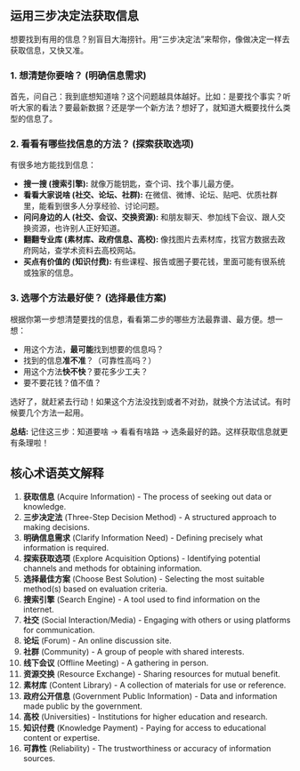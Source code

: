 ## 运用三步决定法获取信息

想要找到有用的信息？别盲目大海捞针。用“三步决定法”来帮你，像做决定一样去获取信息，又快又准。

### 1. 想清楚你要啥？ (明确信息需求)

首先，问自己：我到底想知道啥？这个问题越具体越好。比如：是要找个事实？听听大家的看法？要最新数据？还是学一个新方法？想好了，就知道大概要找什么类型的信息了。

### 2. 看看有哪些找信息的方法？ (探索获取选项)

有很多地方能找到信息：

*   **搜一搜 (搜索引擎):** 就像万能钥匙，查个词、找个事儿最方便。
*   **看看大家说啥 (社交、论坛、社群):** 在微信、微博、论坛、贴吧、优质社群里，能看到很多人分享经验、讨论问题。
*   **问问身边的人 (社交、会议、交换资源):** 和朋友聊天、参加线下会议、跟人交换资源，也许别人正好知道。
*   **翻翻专业库 (素材库、政府信息、高校):** 像找图片去素材库，找官方数据去政府网站，查学术资料去高校网站。
*   **买点有价值的 (知识付费):** 有些课程、报告或圈子要花钱，里面可能有很系统或独家的信息。

### 3. 选哪个方法最好使？ (选择最佳方案)

根据你第一步想清楚要找的信息，看看第二步的哪些方法最靠谱、最方便。想一想：

*   用这个方法，**最可能**找到想要的信息吗？
*   找到的信息**准不准**？（可靠性高吗？）
*   用这个方法**快不快**？要花多少工夫？
*   要不要花钱？值不值？

选好了，就赶紧去行动！如果这个方法没找到或者不对劲，就换个方法试试。有时候要几个方法一起用。

**总结:** 记住这三步：知道要啥 -> 看看有啥路 -> 选条最好的路。这样获取信息就更有条理啦！

## 核心术语英文解释

1.  **获取信息** (Acquire Information) - The process of seeking out data or knowledge.
2.  **三步决定法** (Three-Step Decision Method) - A structured approach to making decisions.
3.  **明确信息需求** (Clarify Information Need) - Defining precisely what information is required.
4.  **探索获取选项** (Explore Acquisition Options) - Identifying potential channels and methods for obtaining information.
5.  **选择最佳方案** (Choose Best Solution) - Selecting the most suitable method(s) based on evaluation criteria.
6.  **搜索引擎** (Search Engine) - A tool used to find information on the internet.
7.  **社交** (Social Interaction/Media) - Engaging with others or using platforms for communication.
8.  **论坛** (Forum) - An online discussion site.
9.  **社群** (Community) - A group of people with shared interests.
10. **线下会议** (Offline Meeting) - A gathering in person.
11. **资源交换** (Resource Exchange) - Sharing resources for mutual benefit.
12. **素材库** (Content Library) - A collection of materials for use or reference.
13. **政府公开信息** (Government Public Information) - Data and information made public by the government.
14. **高校** (Universities) - Institutions for higher education and research.
15. **知识付费** (Knowledge Payment) - Paying for access to educational content or expertise.
16. **可靠性** (Reliability) - The trustworthiness or accuracy of information sources.